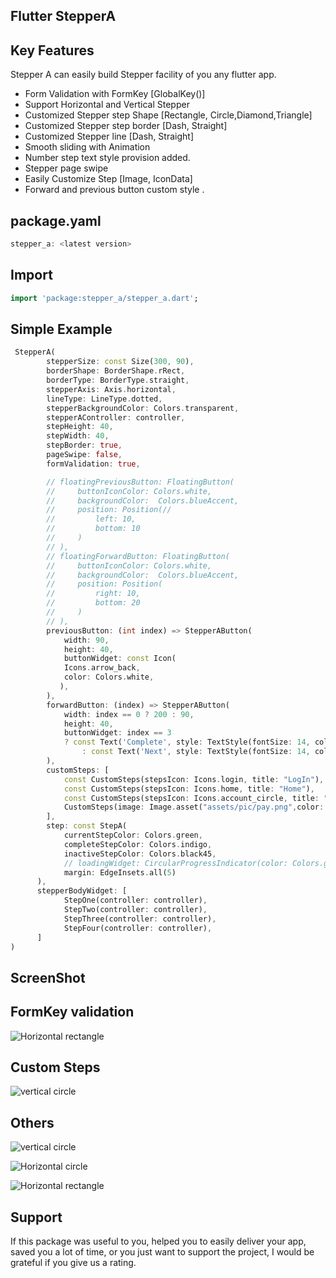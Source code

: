 <!--
This README describes the package. If you publish this package to pub.dev,
this README's contents appear on the landing page for your package.

For information about how to write a good package README, see the guide for
[writing package pages](https://dart.dev/guides/libraries/writing-package-pages).

For general information about developing packages, see the Dart guide for
[creating packages](https://dart.dev/guides/libraries/create-library-packages)
and the Flutter guide for
[developing packages and plugins](https://flutter.dev/developing-packages).
-->


##                                   Flutter StepperA

## Key Features

Stepper A can easily build Stepper facility of you any flutter app. 
- Form Validation with FormKey [GlobalKey<FormState>()]
- Support Horizontal and Vertical Stepper
- Customized Stepper step Shape [Rectangle, Circle,Diamond,Triangle]
- Customized Stepper step border [Dash, Straight]
- Customized Stepper line  [Dash, Straight]
- Smooth sliding with Animation
- Number step text style provision added.
- Stepper page swipe
- Easily Customize Step [Image, IconData]
- Forward and previous button custom style .


## package.yaml
```dart
stepper_a: <latest version>
```

## Import
```dart
import 'package:stepper_a/stepper_a.dart';
```
## Simple Example


```dart
 StepperA(
        stepperSize: const Size(300, 90),
        borderShape: BorderShape.rRect,
        borderType: BorderType.straight,
        stepperAxis: Axis.horizontal,
        lineType: LineType.dotted,
        stepperBackgroundColor: Colors.transparent,
        stepperAController: controller,
        stepHeight: 40,
        stepWidth: 40,
        stepBorder: true,
        pageSwipe: false,
        formValidation: true,

        // floatingPreviousButton: FloatingButton(
        //     buttonIconColor: Colors.white,
        //     backgroundColor:  Colors.blueAccent,
        //     position: Position(//
        //         left: 10,
        //         bottom: 10
        //     )
        // ),
        // floatingForwardButton: FloatingButton(
        //     buttonIconColor: Colors.white,
        //     backgroundColor:  Colors.blueAccent,
        //     position: Position(
        //         right: 10,
        //         bottom: 20
        //     )
        // ),
        previousButton: (int index) => StepperAButton(
            width: 90,
            height: 40,
            buttonWidget: const Icon(
            Icons.arrow_back,
            color: Colors.white,
           ),
        ),
        forwardButton: (index) => StepperAButton(
            width: index == 0 ? 200 : 90,
            height: 40,
            buttonWidget: index == 3
            ? const Text('Complete', style: TextStyle(fontSize: 14, color: Colors.white))
                : const Text('Next', style: TextStyle(fontSize: 14, color: Colors.white)),
        ),
        customSteps: [
            const CustomSteps(stepsIcon: Icons.login, title: "LogIn"),
            const CustomSteps(stepsIcon: Icons.home, title: "Home"),
            const CustomSteps(stepsIcon: Icons.account_circle, title: "Account"),
            CustomSteps(image: Image.asset("assets/pic/pay.png",color: Colors.white,), title: "Payment"),
        ],
        step: const StepA(
            currentStepColor: Colors.green,
            completeStepColor: Colors.indigo,
            inactiveStepColor: Colors.black45,
            // loadingWidget: CircularProgressIndicator(color: Colors.green,),
            margin: EdgeInsets.all(5)
      ),
      stepperBodyWidget: [
            StepOne(controller: controller),
            StepTwo(controller: controller),
            StepThree(controller: controller),
            StepFour(controller: controller),
      ]
)
```

## ScreenShot

## FormKey validation
![Horizontal rectangle ](https://github.com/amit-hassan/Basic-Task/assets/23728430/b706bb85-5421-43ed-901a-f323a3a62dd0.gif)

## Custom Steps

![vertical circle](https://github.com/amit-hassan/Basic-Task/assets/23728430/3babe4f6-541c-4df7-964f-fe2b64b4d679.gif)

## Others
![vertical circle](https://github.com/amit-hassan/Basic-Task/assets/23728430/1d788024-9a96-494e-9568-e44e062fbec5.gif)

![Horizontal circle](https://github.com/amit-hassan/Basic-Task/assets/23728430/284ea3b1-7d8e-431a-8efa-fc29f93c5c60.gif)

![Horizontal rectangle](https://github.com/amit-hassan/Basic-Task/assets/23728430/29347e50-7523-4f44-b88e-3892a83b07f6.gif)





## Support
If this package was useful to you, helped you to easily deliver your app, saved you a lot of time, or you just want to
support the project, I would be grateful if you give us a rating.
